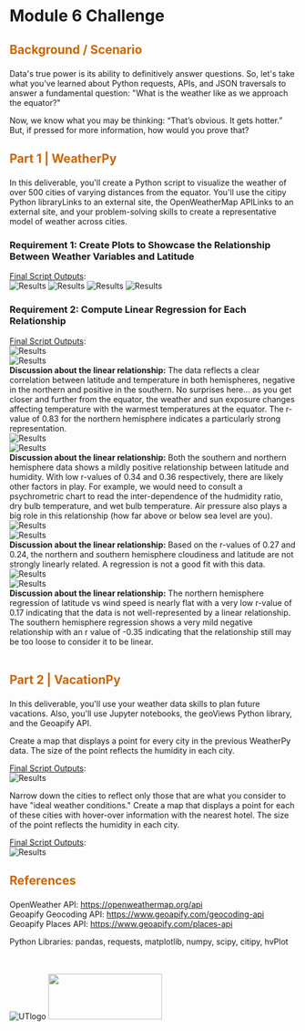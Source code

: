 # Module 6 Challenge

## <p style="color:#CC6600">Background / Scenario</p> 
Data's true power is its ability to definitively answer questions. So, let's take what you've learned about Python requests, APIs, and JSON traversals to answer a fundamental question: "What is the weather like as we approach the equator?"

Now, we know what you may be thinking: “That’s obvious. It gets hotter.” But, if pressed for more information, how would you prove that?
<br>

## <p style="color:#CC6600">Part 1 | WeatherPy</p> 

In this deliverable, you'll create a Python script to visualize the weather of over 500 cities of varying distances from the equator. You'll use the citipy Python libraryLinks to an external site, the OpenWeatherMap APILinks to an external site, and your problem-solving skills to create a representative model of weather across cities.

### Requirement 1: Create Plots to Showcase the Relationship Between Weather Variables and Latitude

<ins>Final Script Outputs</ins>:<img src="Images/uta_icon_checkmark.svg" width="30" height="12">  <br>
![Results](output_data/Fig1.png)
![Results](output_data/Fig2.png)
![Results](output_data/Fig3.png)
![Results](output_data/Fig4.png)
<br>

### Requirement 2: Compute Linear Regression for Each Relationship

<ins>Final Script Outputs</ins>:<img src="Images/uta_icon_checkmark.svg" width="30" height="12">  <br>
![Results](output_data/Fig5.png)  
![Results](output_data/Fig6.png)  
**Discussion about the linear relationship:** The data reflects a clear correlation between latitude and temperature in both hemispheres, negative in the northern and positive in the southern. No surprises here... as you get closer and further from the equator, the weather and sun exposure changes affecting temperature with the warmest temperatures at the equator. The r-value of 0.83 for the northern hemisphere indicates a particularly strong representation.  
![Results](output_data/Fig7.png)  
![Results](output_data/Fig8.png)  
**Discussion about the linear relationship:** Both the southern and northern hemisphere data shows a mildly positive relationship between latitude and humidity. With low r-values of 0.34 and 0.36 respectively, there are likely other factors in play. For example, we would need to consult a psychrometric chart to read the inter-dependence of the hudmidity ratio, dry bulb temperature, and wet bulb temperature. Air pressure also plays a big role in this relationship (how far above or below sea level are you).  
![Results](output_data/Fig9.png)  
![Results](output_data/Fig10.png)  
**Discussion about the linear relationship:** Based on the r-values of 0.27 and 0.24, the northern and southern hemisphere cloudiness and latitude are not strongly linearly related. A regression is not a good fit with this data.  
![Results](output_data/Fig11.png)  
![Results](output_data/Fig12.png)  
**Discussion about the linear relationship:** The northern hemisphere regression of latitude vs wind speed is nearly flat with a very low r-value of 0.17 indicating that the data is not well-represented by a linear relationship. The southern hemisphere regression shows a very mild negative relationship with an r value of -0.35 indicating that the relationship still may be too loose to consider it to be linear.  
<br>

## <p style="color:#CC6600">Part 2 | VacationPy</p> 

In this deliverable, you'll use your weather data skills to plan future vacations. Also, you'll use Jupyter notebooks, the geoViews Python library, and the Geoapify API.

Create a map that displays a point for every city in the previous WeatherPy data. The size of the point reflects the humidity in each city.

<ins>Final Script Outputs</ins>:<img src="Images/uta_icon_checkmark.svg" width="30" height="12">  <br>
![Results](output_data/Fig13.png)
<br>

Narrow down the cities to reflect only those that are what you consider to have "ideal weather conditions." Create a map that displays a point for each of these cities with hover-over information with the nearest hotel. The size of the point reflects the humidity in each city.

<ins>Final Script Outputs</ins>:<img src="Images/uta_icon_checkmark.svg" width="30" height="12">  <br>
![Results](output_data/Fig14.png)
<br>

## <p style="color:#CC6600">References</p>

OpenWeather API: https://openweathermap.org/api  
Geoapify Geocoding API: https://www.geoapify.com/geocoding-api  
Geoapify Places API: https://www.geoapify.com/places-api  

Python Libraries: pandas, requests, matplotlib, numpy, scipy, citipy, hvPlot
<br>
<br>
<br>

![UTlogo](images/utaustin-mccombs.png)      <img src="Images/edx-logo-elm.svg" width="200" height="80"> 

